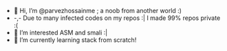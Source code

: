 - 👋 Hi, I’m @parvezhossainme ; a noob from another world :)
- -,- Due to many infected codes on my repos :| I made 99% repos private :(
- 👀 I’m interested ASM and smali :|
- 🌱 I’m currently learning stack from scratch!
